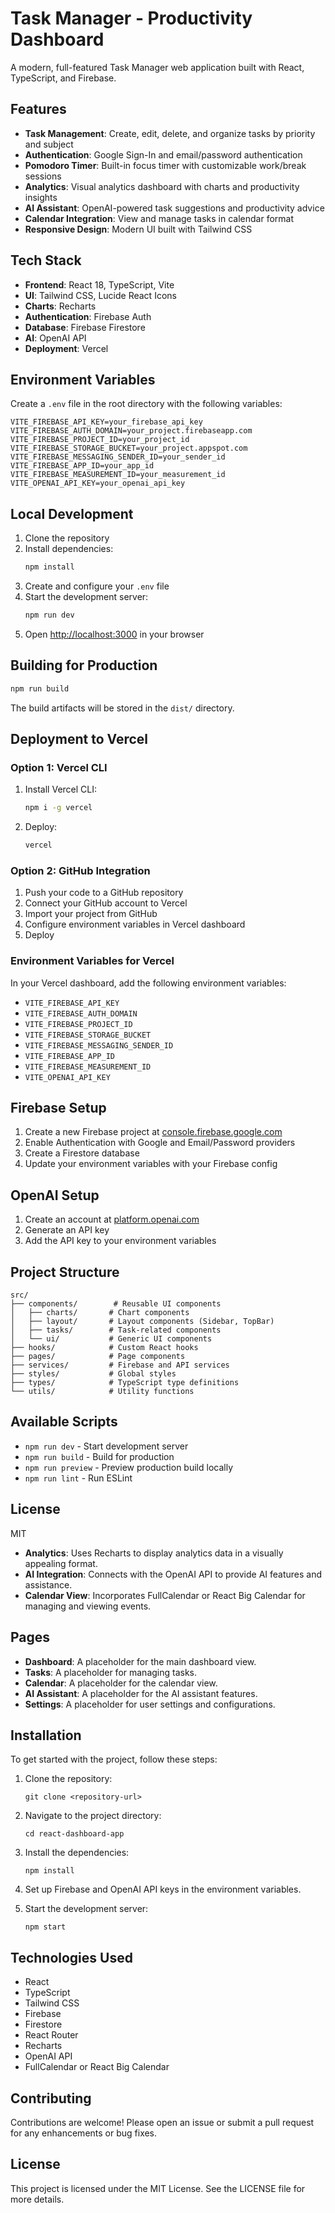 # Task Manager - Productivity Dashboard

A modern, full-featured Task Manager web application built with React, TypeScript, and Firebase.

## Features

- **Task Management**: Create, edit, delete, and organize tasks by priority and subject
- **Authentication**: Google Sign-In and email/password authentication
- **Pomodoro Timer**: Built-in focus timer with customizable work/break sessions
- **Analytics**: Visual analytics dashboard with charts and productivity insights
- **AI Assistant**: OpenAI-powered task suggestions and productivity advice
- **Calendar Integration**: View and manage tasks in calendar format
- **Responsive Design**: Modern UI built with Tailwind CSS

## Tech Stack

- **Frontend**: React 18, TypeScript, Vite
- **UI**: Tailwind CSS, Lucide React Icons
- **Charts**: Recharts
- **Authentication**: Firebase Auth
- **Database**: Firebase Firestore
- **AI**: OpenAI API
- **Deployment**: Vercel

## Environment Variables

Create a `.env` file in the root directory with the following variables:

```env
VITE_FIREBASE_API_KEY=your_firebase_api_key
VITE_FIREBASE_AUTH_DOMAIN=your_project.firebaseapp.com
VITE_FIREBASE_PROJECT_ID=your_project_id
VITE_FIREBASE_STORAGE_BUCKET=your_project.appspot.com
VITE_FIREBASE_MESSAGING_SENDER_ID=your_sender_id
VITE_FIREBASE_APP_ID=your_app_id
VITE_FIREBASE_MEASUREMENT_ID=your_measurement_id
VITE_OPENAI_API_KEY=your_openai_api_key
```

## Local Development

1. Clone the repository
2. Install dependencies:
   ```bash
   npm install
   ```
3. Create and configure your `.env` file
4. Start the development server:
   ```bash
   npm run dev
   ```
5. Open [http://localhost:3000](http://localhost:3000) in your browser

## Building for Production

```bash
npm run build
```

The build artifacts will be stored in the `dist/` directory.

## Deployment to Vercel

### Option 1: Vercel CLI

1. Install Vercel CLI:
   ```bash
   npm i -g vercel
   ```

2. Deploy:
   ```bash
   vercel
   ```

### Option 2: GitHub Integration

1. Push your code to a GitHub repository
2. Connect your GitHub account to Vercel
3. Import your project from GitHub
4. Configure environment variables in Vercel dashboard
5. Deploy

### Environment Variables for Vercel

In your Vercel dashboard, add the following environment variables:

- `VITE_FIREBASE_API_KEY`
- `VITE_FIREBASE_AUTH_DOMAIN`
- `VITE_FIREBASE_PROJECT_ID`
- `VITE_FIREBASE_STORAGE_BUCKET`
- `VITE_FIREBASE_MESSAGING_SENDER_ID`
- `VITE_FIREBASE_APP_ID`
- `VITE_FIREBASE_MEASUREMENT_ID`
- `VITE_OPENAI_API_KEY`

## Firebase Setup

1. Create a new Firebase project at [console.firebase.google.com](https://console.firebase.google.com)
2. Enable Authentication with Google and Email/Password providers
3. Create a Firestore database
4. Update your environment variables with your Firebase config

## OpenAI Setup

1. Create an account at [platform.openai.com](https://platform.openai.com)
2. Generate an API key
3. Add the API key to your environment variables

## Project Structure

```
src/
├── components/        # Reusable UI components
│   ├── charts/       # Chart components
│   ├── layout/       # Layout components (Sidebar, TopBar)
│   ├── tasks/        # Task-related components
│   └── ui/           # Generic UI components
├── hooks/            # Custom React hooks
├── pages/            # Page components
├── services/         # Firebase and API services
├── styles/           # Global styles
├── types/            # TypeScript type definitions
└── utils/            # Utility functions
```

## Available Scripts

- `npm run dev` - Start development server
- `npm run build` - Build for production
- `npm run preview` - Preview production build locally
- `npm run lint` - Run ESLint

## License

MIT
- **Analytics**: Uses Recharts to display analytics data in a visually appealing format.
- **AI Integration**: Connects with the OpenAI API to provide AI features and assistance.
- **Calendar View**: Incorporates FullCalendar or React Big Calendar for managing and viewing events.

## Pages

- **Dashboard**: A placeholder for the main dashboard view.
- **Tasks**: A placeholder for managing tasks.
- **Calendar**: A placeholder for the calendar view.
- **AI Assistant**: A placeholder for the AI assistant features.
- **Settings**: A placeholder for user settings and configurations.

## Installation

To get started with the project, follow these steps:

1. Clone the repository:
   ```
   git clone <repository-url>
   ```

2. Navigate to the project directory:
   ```
   cd react-dashboard-app
   ```

3. Install the dependencies:
   ```
   npm install
   ```

4. Set up Firebase and OpenAI API keys in the environment variables.

5. Start the development server:
   ```
   npm start
   ```

## Technologies Used

- React
- TypeScript
- Tailwind CSS
- Firebase
- Firestore
- React Router
- Recharts
- OpenAI API
- FullCalendar or React Big Calendar

## Contributing

Contributions are welcome! Please open an issue or submit a pull request for any enhancements or bug fixes.

## License

This project is licensed under the MIT License. See the LICENSE file for more details.